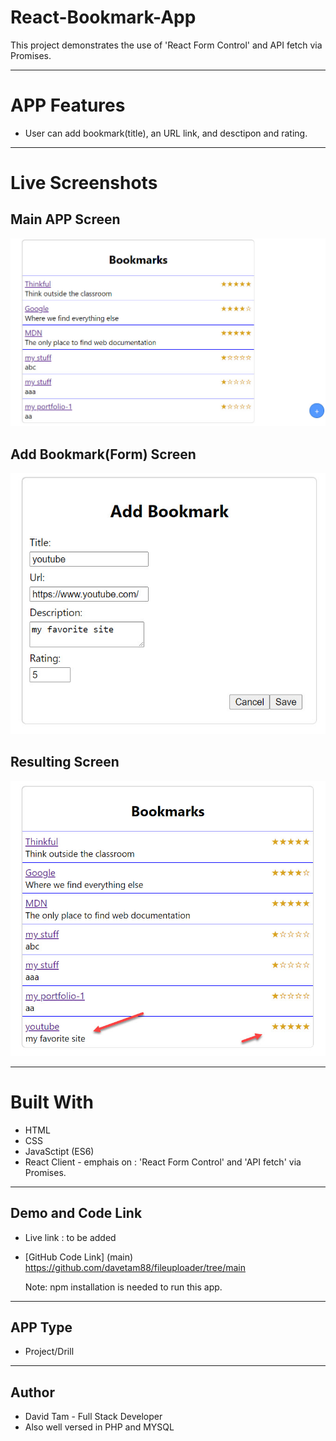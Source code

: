 # React-Bookmark-App
This project demonstrates the use of 'React Form Control' and API fetch via Promises.

---
# APP Features
* User can add bookmark(title), an URL link, and desctipon and rating.

---
# Live Screenshots
## Main APP Screen 
![Main APP Screen](images/bookmark-app-main.jpg)

## Add Bookmark(Form) Screen
![Add Bookmark Screen](images/add-bookmark-screen.jpg)

## Resulting Screen
![Add Bookmark Screen](images/resulting-screen.jpg)


---
# Built With
* HTML
* CSS
* JavaSctipt (ES6)
* React Client - emphais on : 'React Form Control' and 'API fetch' via Promises.

---
## Demo and Code Link
- Live link : to be added
- [GitHub Code Link] (main) https://github.com/davetam88/fileuploader/tree/main

  Note: npm installation is needed to run this app.

---
## APP Type
* Project/Drill

---
## Author
* David Tam - Full Stack Developer
* Also well versed in PHP and MYSQL

